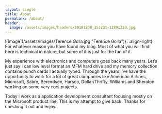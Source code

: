 ```yaml
---
layout: single
title: About
permalink: /about/
header:
  image: /assets/images/headers/20181208_153231-1280x320.jpg
---
```


![Image](/assets/images/Terence Golla.jpg "Terence Golla"){: .align-right} For whatever reason you have found my blog. Most of what you will find here is technical in nature, but some of it is just for the fun of it. 

My experience with electronics and computers goes back many years. Let’s just say I can low level format an MFM hard drive and my memory collection contains punch cards I actually typed. Through the years I’ve have the opportunity to work for a lot of great companies like American Airlines, Microsoft, Sabre, Berendsen, Harsco, Dollar/Thrifty, Williams and Sheraton working on some very cool projects. 

Today I work as a application development consultant focusing mostly on the Microsoft product line. This is my attempt to give back.  Thanks for checking it out and enjoy.

